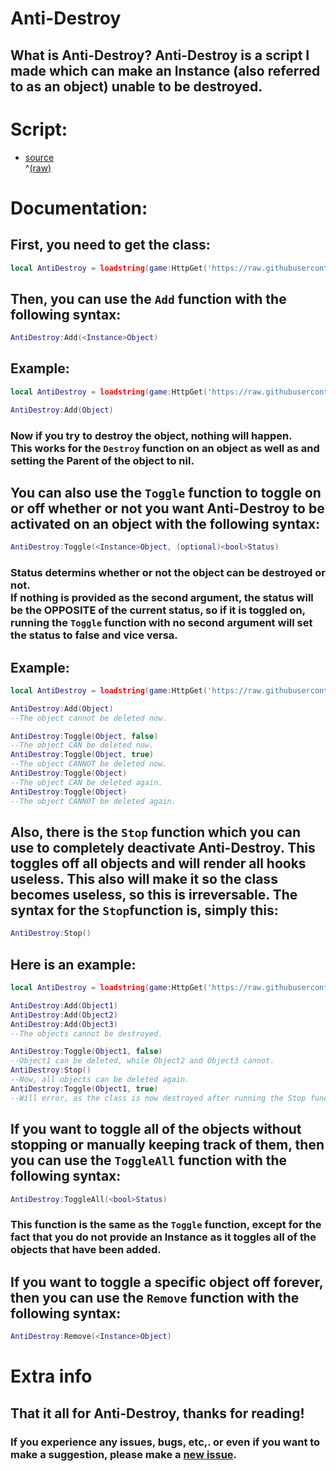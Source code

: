 # Anti-Destroy
## What is Anti-Destroy? Anti-Destroy is a script I made which can make an Instance (also referred to as an object) unable to be destroyed.

# Script:
- [source](/script/AntiDestroy.lua)<br>^[\(raw\)](https://raw.githubusercontent.com/TechHog8984/Anti-Destroy/main/script/AntiDestroy.lua)

# Documentation:

## First, you need to get the class:
```lua
local AntiDestroy = loadstring(game:HttpGet('https://raw.githubusercontent.com/TechHog8984/Anti-Destroy/main/script/AntiDestroy.lua'))()
```
## Then, you can use the `Add` function with the following syntax:
```lua
AntiDestroy:Add(<Instance>Object)
```
## Example:
```lua
local AntiDestroy = loadstring(game:HttpGet('https://raw.githubusercontent.com/TechHog8984/Anti-Destroy/main/script/AntiDestroy.lua'))()

AntiDestroy:Add(Object)
```
### Now if you try to destroy the object, nothing will happen.<br>This works for the `Destroy` function on an object as well as and setting the Parent of the object to nil.

## You can also use the `Toggle` function to toggle on or off whether or not you want Anti-Destroy to be activated on an object with the following syntax:
```lua
AntiDestroy:Toggle(<Instance>Object, (optional)<bool>Status)
```
### Status determins whether or not the object can be destroyed or not.<br>If nothing is provided as the second argument, the status will be the OPPOSITE of the current status, so if it is toggled on, running the `Toggle` function with no second argument will set the status to false and vice versa.
## Example:
```lua
local AntiDestroy = loadstring(game:HttpGet('https://raw.githubusercontent.com/TechHog8984/Anti-Destroy/main/script/AntiDestroy.lua'))()

AntiDestroy:Add(Object)
--The object cannot be deleted now.

AntiDestroy:Toggle(Object, false)
--The object CAN be deleted now.
AntiDestroy:Toggle(Object, true)
--The object CANNOT be deleted now.
AntiDestroy:Toggle(Object)
--The object CAN be deleted again.
AntiDestroy:Toggle(Object)
--The object CANNOT be deleted again.
```

## Also, there is the `Stop` function which you can use to completely deactivate Anti-Destroy. This toggles off all objects and will render all hooks useless. This also will make it so the class becomes useless, so this is irreversable. The syntax for the `Stop`function is, simply this:
```lua
AntiDestroy:Stop()
```
## Here is an example:
```lua
local AntiDestroy = loadstring(game:HttpGet('https://raw.githubusercontent.com/TechHog8984/Anti-Destroy/main/script/AntiDestroy.lua'))()

AntiDestroy:Add(Object1)
AntiDestroy:Add(Object2)
AntiDestroy:Add(Object3)
--The objects cannot be destroyed.

AntiDestroy:Toggle(Object1, false)
--Object1 can be deleted, while Object2 and Object3 cannot.
AntiDestroy:Stop()
--Now, all objects can be deleted again.
AntiDestroy:Toggle(Object1, true)
--Will error, as the class is now destroyed after running the Stop function.
```

## If you want to toggle all of the objects without stopping or manually keeping track of them, then you can use the `ToggleAll` function with the following syntax:
```lua
AntiDestroy:ToggleAll(<bool>Status)
```
### This function is the same as the `Toggle` function, except for the fact that you do not provide an Instance as it toggles all of the objects that have been added.

## If you want to toggle a specific object off forever, then you can use the `Remove` function with the following syntax:
```lua
AntiDestroy:Remove(<Instance>Object)
```

# Extra info

## That it all for Anti-Destroy, thanks for reading!
### If you experience any issues, bugs, etc,. or even if you want to make a suggestion, please make a [new issue](https://github.com/TechHog8984/Anti-Destroy/issues/new).
